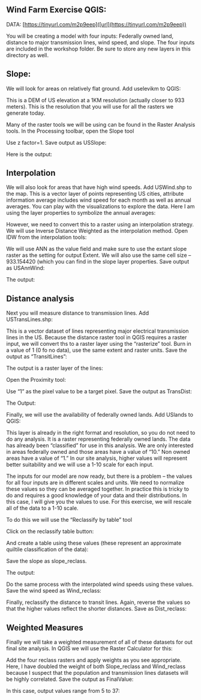 ## Wind Farm Exercise QGIS:

DATA:   [https://tinyurl.com/m2p9eep]([url](https://tinyurl.com/m2p9eep))

You will be creating a model with four inputs: Federally owned land, distance to major transmission lines, wind speed, and slope. The four inputs are included in the workshop folder.  Be sure to store any new layers in this directory as well.

## Slope:

We will look for areas on relatively flat ground.  Add uselevikm to QGIS:


This is a DEM of US elevation at a 1KM resolution (actually closer to 933 meters).  This is the resolution that you will use for all the rasters we generate today.

Many of the raster tools we will be using can be found in the Raster Analysis tools.  In the Processing toolbar, open the Slope tool


Use z factor=1.  Save output as USSlope:

Here is the output:

 
## Interpolation

We will also look for areas that have high wind speeds.  Add USWind.shp to the map.  This is a vector layer of points representing US cities, attribute information average includes wind speed for each month as well as annual averages.  You can play with the visualizations to explore the data.  Here I am using the layer properties to symbolize the annual averages: 


However, we need to convert this to a raster using an interpolation strategy.  We will use Inverse Distance Weighted as the interpolation method. Open IDW from the interpolation tools:

We will use ANN as the value field and make sure to use the extant slope raster as the setting for output Extent. We will also use the same cell size – 933.154420 (which you can find in the slope layer properties. Save output as USAnnWind:
 
The output:


## Distance analysis

Next you will measure distance to transmission lines.  Add USTransLines.shp:


This is a vector dataset of lines representing major electrical transmission lines in the US.  Because the distance raster tool in QGIS requires a raster input, we will convert ths to a raster layer using the “rasterize” tool.  Burn in a value of 1 (0 fo no data), use the same extent and raster units.  Save the output as “TransitLines”:


The output is a raster layer of the lines:


Open the Proximity tool:

Use “1” as the pixel value to be a target pixel.  Save the output as TransDist:

The Output:

Finally, we will use the availability of federally owned lands. Add USlands to QGIS:

This layer is already in the right format and resolution, so you do not need to do any analysis.  It is a raster representing federally owned lands.  The data has already been “classified” for use in this analysis.  We are only interested in areas federally owned and those areas have a value of “10.”  Non owned areas have a value of “1.”  In our site analysis, higher values will represent better suitability and we will use a 1-10 scale for each input.

The inputs for our model are now ready, but there is a problem – the values for all four inputs are in different scales and units.  We need to normalize these values so they can be averaged together.  In practice this is tricky to do and requires a good knowledge of your data and their distributions. In this case, I will give you the values to use.  For this exercise, we will rescale all of the data to a 1-10 scale. 

To do this we will use the “Reclassify by table” tool


Click on the reclassify table button:

And create a table using these values (these represent an approximate quiltile classification of the data):

Save the slope as slope_reclass.

The output:

Do the same process with the interpolated wind speeds using these values.  Save the wind speed as Wind_reclass:


Finally, reclassify the distance to transit lines. Again, reverse the values so that the higher values reflect the shorter distances.  Save as Dist_reclass:


## Weighted Measures

Finally we will take a weighted measurement of all of these datasets for out final site analysis.  In QGIS we will use the Raster Calculator for this:


Add the four reclass rasters and apply weights as you see appropriate.  Here, I have doubled the weight of both Slope_reclass and Wind_reclass because I suspect that the population and transmission lines datasets will be highly correlated.  Save the output as FinalValue:

In this case, output values range from 5 to 37:




